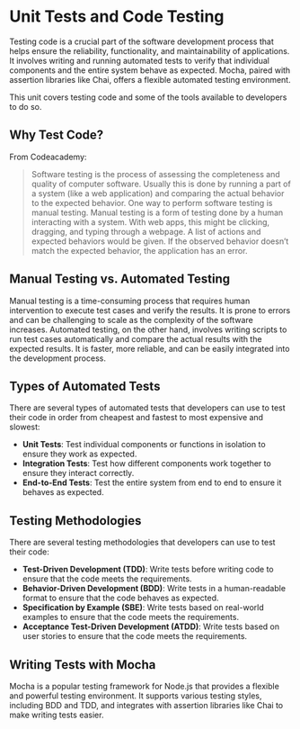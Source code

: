 # Unit Tests and Code Testing

Testing code is a crucial part of the software development process that helps ensure the reliability, functionality, and maintainability of applications. It involves writing and running automated tests to verify that individual components and the entire system behave as expected. Mocha, paired with assertion libraries like Chai, offers a flexible automated testing environment.

This unit covers testing code and some of the tools available to developers to do so.

## Why Test Code?

From Codeacademy:

>Software testing is the process of assessing the completeness and quality of computer software. Usually this is done by running a part of a system (like a web application) and comparing the actual behavior to the expected behavior. One way to perform software testing is manual testing. Manual testing is a form of testing done by a human interacting with a system. With web apps, this might be clicking, dragging, and typing through a webpage. A list of actions and expected behaviors would be given. If the observed behavior doesn’t match the expected behavior, the application has an error.

## Manual Testing vs. Automated Testing

Manual testing is a time-consuming process that requires human intervention to execute test cases and verify the results. It is prone to errors and can be challenging to scale as the complexity of the software increases. Automated testing, on the other hand, involves writing scripts to run test cases automatically and compare the actual results with the expected results. It is faster, more reliable, and can be easily integrated into the development process.

## Types of Automated Tests

There are several types of automated tests that developers can use to test their code in order from cheapest and fastest to most expensive and slowest:

- **Unit Tests**: Test individual components or functions in isolation to ensure they work as expected.
- **Integration Tests**: Test how different components work together to ensure they interact correctly.
- **End-to-End Tests**: Test the entire system from end to end to ensure it behaves as expected.

## Testing Methodologies

There are several testing methodologies that developers can use to test their code:

- **Test-Driven Development (TDD)**: Write tests before writing code to ensure that the code meets the requirements.
- **Behavior-Driven Development (BDD)**: Write tests in a human-readable format to ensure that the code behaves as expected.
- **Specification by Example (SBE)**: Write tests based on real-world examples to ensure that the code meets the requirements.
- **Acceptance Test-Driven Development (ATDD)**: Write tests based on user stories to ensure that the code meets the requirements.

## Writing Tests with Mocha

Mocha is a popular testing framework for Node.js that provides a flexible and powerful testing environment. It supports various testing styles, including BDD and TDD, and integrates with assertion libraries like Chai to make writing tests easier.
